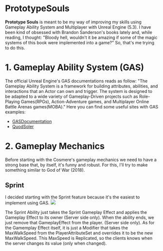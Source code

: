 # PrototypeSouls

**Prototype Souls** is meant to be my way of improving my skills using Gameplay Ability System and Multiplayer with Unreal Engine (5.3). I have been kind of obsessed with Brandon Sanderson's books lately and, while reading, I thought: "Bloody hell, wouldn't it be amazing if some of the magic systems of this book were implemented into a game?" So, that's me trying to do this.

# 1. Gameplay Ability System (GAS)

The official Unreal Engine's GAS documentations reads as follow: "The Gameplay Ability System is a framework for building attributes, abilities, and interactions that an Actor can own and trigger. The system is designed to be adapted to a wide variety of Gameplay-Driven projects such as Role-Playing Games(RPGs), Action-Adventure games, and Multiplayer Online Battle Arenas games(MOBA)."
Here you can find some useful sites with GAS examples:
- [GASDocumentation](https://github.com/tranek/GASDocumentation/tree/5.3)
- [QuodSoler](https://www.quodsoler.com/)

# 2. Gameplay Mechanics

Before starting with the Cosmere's gameplay mechanics we need to have a strong base that, by itself, it's funny and robust. For this, I'll try to make something similar to God of War (2018).

## Sprint

I decided starting with the Sprint feature because it's the easiest to implement using GAS.
![](https://github.com/jwdeharop/PrototypeSouls/blob/main/ReadmeContent/gifs/2024-01-0720-07-25-ezgif.com-video-to-gif-converter.gif)

The Sprint Ability just takes the Sprint Gameplay Effect and applies the Gameplay Effect to its owner (Server side only). When the ability ends, we just remove that GameplayEffect from the player. (Server side only).
As for the Gamemplay Effect itself, it is just a Modifier that takes the MaxWalkSpeed from the PlayerAttributeSet and overrides it to be the new MaxWalkSpeed. This MaxSpeed is Replicated, so the clients knows when the server changes its value (only when changed).
